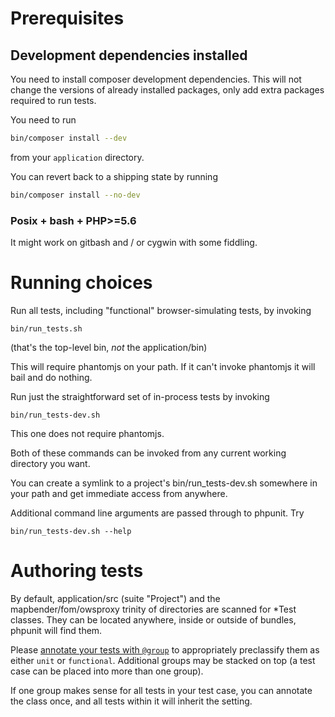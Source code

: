 # Prerequisites

## Development dependencies installed
You need to install composer development dependencies. This will not change the versions
of already installed packages, only add extra packages required to run tests.
 
You need to run
```sh
bin/composer install --dev
```
from your `application` directory.

You can revert back to a shipping state by running
```sh
bin/composer install --no-dev
```

### Posix + bash + PHP>=5.6
It might work on gitbash and / or cygwin with some fiddling.


# Running choices
Run all tests, including "functional" browser-simulating tests, by invoking
```
bin/run_tests.sh
```

(that's the top-level bin, _not_ the application/bin)

This will require phantomjs on your path. If it can't invoke phantomjs it will bail and do nothing.


Run just the straightforward set of in-process tests by invoking
```
bin/run_tests-dev.sh
```
This one does not require phantomjs.

Both of these commands can be invoked from any current working directory you want.

You can create a symlink to a project's bin/run_tests-dev.sh somewhere in your path and get
immediate access from anywhere.

Additional command line arguments are passed through to phpunit. Try
```
bin/run_tests-dev.sh --help
```

# Authoring tests
By default, application/src (suite "Project") and the mapbender/fom/owsproxy trinity of directories
are scanned for *Test classes. They can be located anywhere, inside or outside of bundles, phpunit
will find them.

Please [annotate your tests with `@group`](https://phpunit.de/manual/5.7/en/appendixes.annotations.html#appendixes.annotations.group)
to appropriately preclassify them as either `unit` or `functional`. Additional groups may be
stacked on top (a test case can be placed into more than one group).

If one group makes sense for all tests in your test case, you can annotate the class once, and
all tests within it will inherit the setting. 
